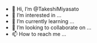 - 👋 Hi, I’m @TakeshiMiyasato
- 👀 I’m interested in ...
- 🌱 I’m currently learning ...
- 💞️ I’m looking to collaborate on ...
- 📫 How to reach me ...

<!---
TakeshiMiyasato/TakeshiMiyasato is a ✨ special ✨ repository because its `README.md` (this file) appears on your GitHub profile.
You can click the Preview link to take a look at your changes.
--->
